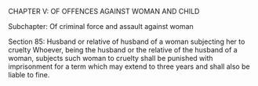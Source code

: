 CHAPTER V: OF OFFENCES AGAINST WOMAN AND CHILD

Subchapter: Of criminal force and assault against woman

Section 85: Husband or relative of husband of a woman subjecting her to cruelty
Whoever, being the husband or the relative of the husband of a woman, subjects such woman to cruelty shall be punished with imprisonment for a term which may extend to three years and shall also be liable to fine.

